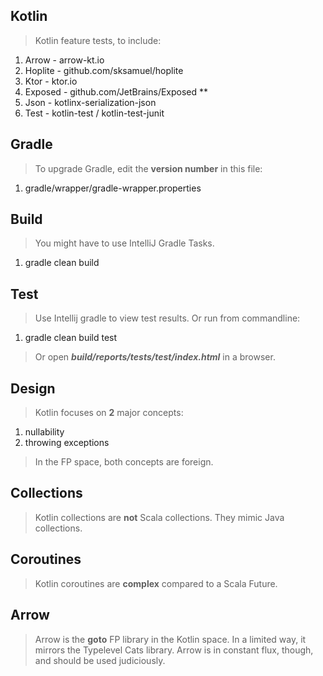 Kotlin
------
>Kotlin feature tests, to include:
1. Arrow - arrow-kt.io
2. Hoplite - github.com/sksamuel/hoplite
3. Ktor - ktor.io
4. Exposed - github.com/JetBrains/Exposed **
5. Json - kotlinx-serialization-json
6. Test - kotlin-test / kotlin-test-junit

Gradle
------
>To upgrade Gradle, edit the **version number** in this file:
1. gradle/wrapper/gradle-wrapper.properties

Build
-----
>You might have to use IntelliJ Gradle Tasks.
1. gradle clean build

Test
----
>Use Intellij gradle to view test results. Or run from commandline:
1. gradle clean build test
>Or open ***build/reports/tests/test/index.html*** in a browser.

Design
------
>Kotlin focuses on **2** major concepts:
1. nullability
2. throwing exceptions
>In the FP space, both concepts are foreign.

Collections
-----------
>Kotlin collections are **not** Scala collections. They mimic Java collections.

Coroutines
----------
>Kotlin coroutines are **complex** compared to a Scala Future.

Arrow
-----
>Arrow is the **goto** FP library in the Kotlin space. In a limited way, it mirrors the
>Typelevel Cats library. Arrow is in constant flux, though, and should be used judiciously.